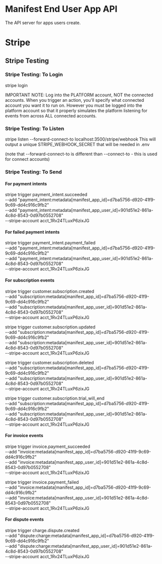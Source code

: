 # Manifest End User App API

The API server for apps users create.

# Stripe

## Stripe Testing

### Stripe Testing: To Login
stripe login

IMPORTANT NOTE: Log into the PLATFORM account, NOT the connected accounts. When you trigger an action, you'll specify what connected account you want it to run on. However you must be logged into the platform account so that it properly simulates the platform listening for events from across ALL connected accounts.

### Stripe Testing: To Listen
stripe listen --forward-connect-to localhost:3500/stripe/webhook
This will output a unique STRIPE_WEBHOOK_SECRET that will be needed in .env

(note that --forward-connect-to is different than --connect-to - this is used for connect accounts)

### Stripe Testing: To Send

#### For payment intents
stripe trigger payment_intent.succeeded \
--add "payment_intent:metadata[manifest_app_id]=d7ba5756-d920-41f9-9c69-dd4c916c9fb2" \
--add "payment_intent:metadata[manifest_app_user_id]=901d51e2-861a-4c8d-8543-0d97b0552708" \
--stripe-account acct_1Rv24TLuxP6zixJG

#### For failed payment intents
stripe trigger payment_intent.payment_failed \
--add "payment_intent:metadata[manifest_app_id]=d7ba5756-d920-41f9-9c69-dd4c916c9fb2" \
--add "payment_intent:metadata[manifest_app_user_id]=901d51e2-861a-4c8d-8543-0d97b0552708" \
--stripe-account acct_1Rv24TLuxP6zixJG

#### For subscription events
stripe trigger customer.subscription.created \
--add "subscription:metadata[manifest_app_id]=d7ba5756-d920-41f9-9c69-dd4c916c9fb2" \
--add "subscription:metadata[manifest_app_user_id]=901d51e2-861a-4c8d-8543-0d97b0552708" \
--stripe-account acct_1Rv24TLuxP6zixJG

stripe trigger customer.subscription.updated \
--add "subscription:metadata[manifest_app_id]=d7ba5756-d920-41f9-9c69-dd4c916c9fb2" \
--add "subscription:metadata[manifest_app_user_id]=901d51e2-861a-4c8d-8543-0d97b0552708" \
--stripe-account acct_1Rv24TLuxP6zixJG

stripe trigger customer.subscription.deleted \
--add "subscription:metadata[manifest_app_id]=d7ba5756-d920-41f9-9c69-dd4c916c9fb2" \
--add "subscription:metadata[manifest_app_user_id]=901d51e2-861a-4c8d-8543-0d97b0552708" \
--stripe-account acct_1Rv24TLuxP6zixJG

stripe trigger customer.subscription.trial_will_end \
--add "subscription:metadata[manifest_app_id]=d7ba5756-d920-41f9-9c69-dd4c916c9fb2" \
--add "subscription:metadata[manifest_app_user_id]=901d51e2-861a-4c8d-8543-0d97b0552708" \
--stripe-account acct_1Rv24TLuxP6zixJG

#### For invoice events
stripe trigger invoice.payment_succeeded \
--add "invoice:metadata[manifest_app_id]=d7ba5756-d920-41f9-9c69-dd4c916c9fb2" \
--add "invoice:metadata[manifest_app_user_id]=901d51e2-861a-4c8d-8543-0d97b0552708" \
--stripe-account acct_1Rv24TLuxP6zixJG

stripe trigger invoice.payment_failed \
--add "invoice:metadata[manifest_app_id]=d7ba5756-d920-41f9-9c69-dd4c916c9fb2" \
--add "invoice:metadata[manifest_app_user_id]=901d51e2-861a-4c8d-8543-0d97b0552708" \
--stripe-account acct_1Rv24TLuxP6zixJG

#### For dispute events
stripe trigger charge.dispute.created \
--add "dispute:charge:metadata[manifest_app_id]=d7ba5756-d920-41f9-9c69-dd4c916c9fb2" \
--add "dispute:charge:metadata[manifest_app_user_id]=901d51e2-861a-4c8d-8543-0d97b0552708" \
--stripe-account acct_1Rv24TLuxP6zixJG